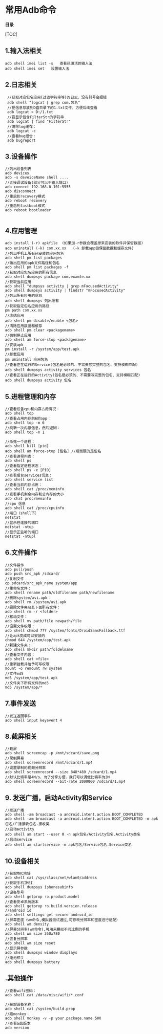 # 常用Adb命令

**目录**

[TOC]

## 1.输入法相关  

	adb shell imei list -s   查看已激活的输入法
	adb shell imei set   设置输入法

## 2.日志相关  
    
     //获取对应包名应用(过滤字符串等)的日志，没有引号会报错
     adb shell "logcat | grep com.包名"                         
     //把信息存放到D盘目录下的1.txt文件，方便后续查看
     adb logcat > D:/1.txt
     //要显示包含FilterStr的字符串
     adb logcat | find "FilterStr"   
     //清除log缓存：
     adb logcat -c
     //查看bug报告：
     adb bugreport
	 
## 3.设备操作
```
//列出设备列表
adb devices
adb -s deveiceName shell ....
//连接调试设备(部分可以不输入端口)
adb connect 192.168.0.101:5555 
adb disconnect
//重启到recovery模式
adb reboot recovery
//重启到fastboot模式
adb reboot bootloader


```
	 
## 4.应用管理
    
 ```
 adb install (-r) apkfile  (如果加-r参数会覆盖原来安装的软件并保留数据)
 adb uninstall (-k) com.xx.xx   (-k 卸载app但保留数据和缓存文件)
 //列出手机上所有已安装的应用包名
 adb shell pm list packages 
 //输出应用的apk文件路径和包名
 adb shell pm list packages -f
 //获取对应包名应用的所有信息
 adb shell dumpsys package com.examle.xx
 //获取当前应用
 adb shell "dumpsys activity | grep mFocusedActivity"
 adb shell dumpsys activity | findstr "mFocusedActivity"
 //列出所有应用的信息
 adb shell dumpsys 列出所有
 //获取指定包名应用的路径
 pm path com.xx.xx 
 //冻结应用
 adb shell pm disable/enable <包名>
 //清除应用数据和缓存
 adb shell pm clear <packagename>
//强制停止应用
adb shell am force-stop <packagename>
//安装apk
pm install -r /system/app/test.apk 
//卸载应用
pm uninstall 应用包名
//查看正在运行的Service(包名是必须的、不需要写完整的包名、支持模糊匹配)
adb shell dumpsys activity services 包名
//查看正在运行的Activity(包名是必须的、不需要写完整的包名、支持模糊匹配)
adb shell dumpsys activity 包名
 ```
	 
## 5.进程管理和内存
```    
//查看设备cpu和内存占用情况：
adb shell top
//查看占用内存前6的app：
adb shell top -m 6
//刷新一次内存信息，然后返回：
adb shell top -n 1

//杀死一个进程：
adb shell kill [pid]
adb shell am force-stop [包名] //后面跟的是包名
//查看进程列表：
adb shell ps
//查看指定进程状态：
adb shell ps -x [PID]
//查看后台services信息：
adb shell service list
//查看当前内存占用：
adb shell cat /proc/meminfo
//查看手机剩余内存和总内存的大小
adb chat proc/meminfo 
//cpu 信息
adb shell cat /proc/cpuinfo
//端口（shell下）
netstat
//显示已连接的端口
netstat -ntup 
//显示正监听的端口
netstat -ntupl 
```

## 6.文件操作
 ```   
//文件操作
adb pull/push
adb push src_apk /sdcard/
//复制文件
cp sdcard/src_apk_name system/app
//重命名文件：
adb shell rename path/oldfilename path/newfilename
//删除system/avi.apk：
adb shell rm /system/avi.apk
//删除文件夹及其下面所有文件：
adb shell rm -r <folder>
//移动文件：
adb shell mv path/file newpath/file
//设置文件权限：
adb shell chmod 777 /system/fonts/DroidSansFallback.ttf
//让apk变成可以安装的
chmod 644 /system/app/test.apk
//新建文件夹：
adb shell mkdir path/foldelname
//查看文件内容：
adb shell cat <file>
//重新挂载并给予可写权限
mount -o remount rw system
//文件md5
md5 /system/app/test.apk 
//文件夹下所有文件的md5
md5 /system/app/* 
```
	
## 7.事件发送
```    
//发送返回事件
adb shell input keyevent 4 
```
	
## 8.截屏相关
```	
//截屏
adb shell screencap -p /mnt/sdcard/save.png
//录制屏幕
adb shell screenrecord /mnt/sdcard/1.mp4
//设置录制的视频分辨率
adb shell screenrecord --size 848*480 /sdcard/1.mp4
//默认比特率是4M/s，为了分享方便，我们可以调低比特率为2M
adb shell screenrecord --bit-rate 2000000 /sdcard/1.mp4
```

## 9. 发送广播，启动Activity和Service
```	
//发送广播
adb shell -am broadcast -a android.intent.action.BOOT_COMPLETED
adb shell -am broadcast -a android.intent.action.BOOT_COMPLETED -n apk包名/广播接收包名.接收类
//启动activity
adb shell am start --user 0 -n apk包名/Activity包名.Activity类名
//启动service
adb shell am startservice -n apk包名/Service包名.Service类名
```

## 10.设备相关
```
//获取MAC地址
adb shell cat /sys/class/net/wlan0/address
//获取手机IMEI
adb shell dumpsys iphonesubinfo 
//设备型号
adb shell getprop ro.product.model
//查看安卓系统版本
adb shell getprop ro.build.version.release
//android id
adb shell settings get secure android_id
//屏幕密度（wm命令,模拟器测试通过,可修改分辨率和密度进行适配）
adb shell wm density
//屏幕分辨率(wm命令),可用来模拟不同比例的手机
adb shell wm size 360x780
//恢复分辨率
adb shell wm size reset
//显示屏参数
adb shell dumpsys window displays
//电池相关
adb shell dumpsys battery

```
	
	
## .其他操作
```
//查看wifi密码：
adb shell cat /data/misc/wifi/*.conf

//获取设备名称：
adb shell cat /system/build.prop
//跑monkey：
adb shell monkey -v -p your.package.name 500
//查看adb版本
adb version
```
        

	 






